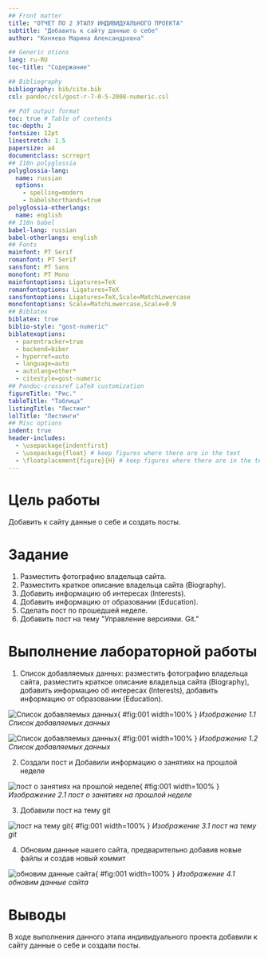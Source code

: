 ```yaml
---
## Front matter
title: "ОТЧЕТ ПО 2 ЭТАПУ ИНДИВИДУАЛЬНОГО ПРОЕКТА"
subtitle: "Добавить к сайту данные о себе"
author: "Коняева Марина Александровна"

## Generic otions
lang: ru-RU
toc-title: "Содержание"

## Bibliography
bibliography: bib/cite.bib
csl: pandoc/csl/gost-r-7-0-5-2008-numeric.csl

## Pdf output format
toc: true # Table of contents
toc-depth: 2
fontsize: 12pt
linestretch: 1.5
papersize: a4
documentclass: scrreprt
## I18n polyglossia
polyglossia-lang:
  name: russian
  options:
	- spelling=modern
	- babelshorthands=true
polyglossia-otherlangs:
  name: english
## I18n babel
babel-lang: russian
babel-otherlangs: english
## Fonts
mainfont: PT Serif
romanfont: PT Serif
sansfont: PT Sans
monofont: PT Mono
mainfontoptions: Ligatures=TeX
romanfontoptions: Ligatures=TeX
sansfontoptions: Ligatures=TeX,Scale=MatchLowercase
monofontoptions: Scale=MatchLowercase,Scale=0.9
## Biblatex
biblatex: true
biblio-style: "gost-numeric"
biblatexoptions:
  - parentracker=true
  - backend=biber
  - hyperref=auto
  - language=auto
  - autolang=other*
  - citestyle=gost-numeric
## Pandoc-crossref LaTeX customization
figureTitle: "Рис."
tableTitle: "Таблица"
listingTitle: "Листинг"
lolTitle: "Листинги"
## Misc options
indent: true
header-includes:
  - \usepackage{indentfirst}
  - \usepackage{float} # keep figures where there are in the text
  - \floatplacement{figure}{H} # keep figures where there are in the text
---
```


# Цель работы

Добавить к сайту данные о себе и создать посты.

# Задание

1. Разместить фотографию владельца сайта.
2. Разместить краткое описание владельца сайта (Biography).
3. Добавить информацию об интересах (Interests).
4. Добавить информацию от образовании (Education).
5. Сделать пост по прошедшей неделе.
6. Добавить пост на тему "Управление версиями. Git."

# Выполнение лабораторной работы

1. Список добавляемых данных: разместить фотографию владельца сайта, разместить краткое описание владельца сайта (Biography), добавить информацию об интересах (Interests), добавить информацию от образовании (Education).

![Список добавляемых данных](image/id2.1.png){ #fig:001 width=100% }
*Изображение 1.1 Список добавляемых данных*

![Список добавляемых данных](image/id2.2.png){ #fig:001 width=100% }
*Изображение 1.2 Список добавляемых данных*

2. Создали пост и Добавили информацию о занятиях на прошлой неделе

![пост о занятиях на прошлой неделе](image/id2.3.png){ #fig:001 width=100% }
*Изображение 2.1 пост о занятиях на прошлой неделе*

3. Добавили пост на тему git

![ пост на тему git](image/id2.4.png){ #fig:001 width=100% }
*Изображение 3.1  пост на тему git*

4. Обновим данные нашего сайта, предварительно добавив новые файлы и создав новый коммит

![обновим данные сайта](image/id2.5.png){ #fig:001 width=100% }
*Изображение 4.1  обновим данные сайта*

# Выводы

В ходе выполнения данного этапа индивидуального проекта добавили к сайту данные о себе и создали посты.
